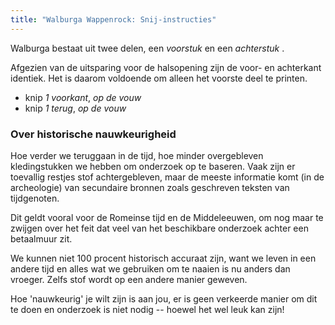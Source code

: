 ```yaml
---
title: "Walburga Wappenrock: Snij-instructies"
---
```


Walburga bestaat uit twee delen, een _voorstuk_ en een _achterstuk_ .

<Tip>

Afgezien van de uitsparing voor de halsopening zijn de voor- en achterkant identiek. Het is daarom voldoende om alleen het voorste deel te printen.

</Tip>

- knip _1 voorkant_, _op de vouw_
- knip _1 terug_, _op de vouw_

### Over historische nauwkeurigheid

Hoe verder we teruggaan in de tijd, hoe minder overgebleven kledingstukken we hebben om onderzoek op te baseren. Vaak zijn er toevallig restjes stof achtergebleven, maar de meeste informatie komt (in de archeologie) van secundaire bronnen zoals geschreven teksten van tijdgenoten.

Dit geldt vooral voor de Romeinse tijd en de Middeleeuwen, om nog maar te zwijgen over het feit dat veel van het beschikbare onderzoek achter een betaalmuur zit.

We kunnen niet 100 procent historisch accuraat zijn, want we leven in een andere tijd en alles wat we gebruiken om te naaien is nu anders dan vroeger. Zelfs stof wordt op een andere manier geweven.

Hoe 'nauwkeurig' je wilt zijn is aan jou, er is geen verkeerde manier om dit te doen en onderzoek is niet nodig -- hoewel het wel leuk kan zijn!
